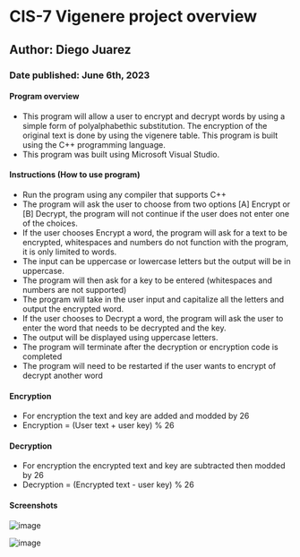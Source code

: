 # CIS-7 Vigenere project overview 
## Author: Diego Juarez
### Date published: June 6th, 2023
#### Program overview
 - This program will allow a user to encrypt and decrypt words by using a simple form of polyalphabethic substitution. The encryption of the original text is done by using the vigenere table. This program is built using the C++ programming language.
 - This program was built using Microsoft Visual Studio.
#### Instructions (How to use program)
- Run the program using any compiler that supports C++
- The program will ask the user to choose from two options [A] Encrypt or [B] Decrypt, the program will not continue if the user does not enter one of the choices.
- If the user chooses Encrypt a word, the program will ask for a text to be encrypted, whitespaces and numbers do not function with the program, it is only limited to words.
- The input can be uppercase or lowercase letters but the output will be in uppercase.
- The program will then ask for a key to be entered (whitespaces and numbers are not supported)
- The program will take in the user input and capitalize all the letters and output the encrypted word.
- If the user chooses to Decrypt a word, the program will ask the user to enter the word that needs to be decrypted and the key. 
- The output will be displayed using uppercase letters.
- The program will terminate after the decryption or encryption code is completed
- The program will need to be restarted if the user wants to encrypt of decrypt another word
#### Encryption
- For encryption the text and key are added and modded by 26 
- Encryption = (User text + user key) % 26
#### Decryption
- For encryption the encrypted text and key are subtracted then modded by 26
- Decryption = (Encrypted text - user key) % 26
#### Screenshots
![image](https://github.com/juardieg/CIS-7FINAL/assets/108844504/ae9208c4-bdc9-4ae0-b321-72874ca955b6)

![image](https://github.com/juardieg/CIS-7FINAL/assets/108844504/61e841a8-8833-44a9-9706-80a2a3c99da1)
